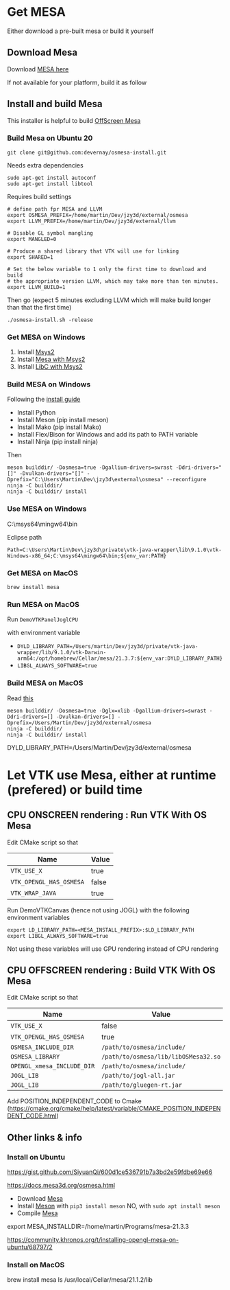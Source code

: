 

# Get MESA

Either download a pre-built mesa or build it yourself

## Download Mesa 

Download [MESA here](http://download.jzy3d.org/mesa/)

If not available for your platform, build it as follow


## Install and build Mesa

This installer is helpful to build [OffScreen Mesa](https://docs.mesa3d.org/osmesa.html)

### Build Mesa on Ubuntu 20

```shell
git clone git@github.com:devernay/osmesa-install.git
```

Needs extra dependencies

```shell
sudo apt-get install autoconf
sudo apt-get install libtool
```

Requires build settings

```shell
# define path fpr MESA and LLVM
export OSMESA_PREFIX=/home/martin/Dev/jzy3d/external/osmesa
export LLVM_PREFIX=/home/martin/Dev/jzy3d/external/llvm

# Disable GL symbol mangling
export MANGLED=0

# Produce a shared library that VTK will use for linking
export SHARED=1

# Set the below variable to 1 only the first time to download and build
# the appropriate version LLVM, which may take more than ten minutes.
export LLVM_BUILD=1  
```

Then go (expect 5 minutes excluding LLVM which will make build longer than that the first time)

```
./osmesa-install.sh -release
```

### Get MESA on Windows

1. Install [Msys2](https://www.msys2.org/)
1. Install [Mesa with Msys2](https://packages.msys2.org/package/mingw-w64-x86_64-mesa?repo=mingw64)
1. Install [LibC with Msys2](https://packages.msys2.org/package/mingw-w64-x86_64-libc++)


### Build MESA on Windows

Following the [install guide](https://docs.mesa3d.org/install.html)


* Install Python
* Install Meson (pip install meson)
* Install Mako (pip install Mako)
* Install Flex/Bison for Windows and add its path to PATH variable
* Install Ninja (pip install ninja)

Then

```
meson builddir/ -Dosmesa=true -Dgallium-drivers=swrast -Ddri-drivers="[]" -Dvulkan-drivers="[]" -Dprefix="C:\Users\Martin\Dev\jzy3d\external\osmesa" --reconfigure
ninja -C builddir/ 
ninja -C builddir/ install
```



### Use MESA on Windows

C:\msys64\mingw64\bin

Eclipse path
```
Path=C:\Users\Martin\Dev\jzy3d\private\vtk-java-wrapper\lib\9.1.0\vtk-Windows-x86_64;C:\msys64\mingw64\bin;${env_var:PATH}
```

### Get MESA on MacOS

```
brew install mesa
```

### Run MESA on MacOS

Run `DemoVTKPanelJoglCPU`

with environment variable
* `DYLD_LIBRARY_PATH=/Users/martin/Dev/jzy3d/private/vtk-java-wrapper/lib/9.1.0/vtk-Darwin-arm64:/opt/homebrew/Cellar/mesa/21.3.7:${env_var:DYLD_LIBRARY_PATH}`
* `LIBGL_ALWAYS_SOFTWARE=true`


### Build MESA on MacOS

Read [this](https://docs.mesa3d.org/macos.html)

```
meson builddir/ -Dosmesa=true -Dglx=xlib -Dgallium-drivers=swrast -Ddri-drivers=[] -Dvulkan-drivers=[] -Dprefix=/Users/Martin/Dev/jzy3d/external/osmesa
ninja -C builddir/ 
ninja -C builddir/ install
```

DYLD_LIBRARY_PATH=/Users/Martin/Dev/jzy3d/external/osmesa



# Let VTK use Mesa, either at runtime (prefered) or build time 

## CPU ONSCREEN rendering : Run VTK With OS Mesa

Edit CMake script so that

| Name                       | Value                                      |
|----------------------------|--------------------------------------------|
| `VTK_USE_X`               | true                                       |
| `VTK_OPENGL_HAS_OSMESA`  | false                                     |
| `VTK_WRAP_JAVA`           | true                                      |


Run DemoVTKCanvas (hence not using JOGL) with the following environment variables

```
export LD_LIBRARY_PATH=<MESA_INSTALL_PREFIX>:$LD_LIBRARY_PATH
export LIBGL_ALWAYS_SOFTWARE=true
```

Not using these variables will use GPU rendering instead of CPU rendering


## CPU OFFSCREEN rendering : Build VTK With OS Mesa

Edit CMake script so that

| Name                          | Value                                      |
|-------------------------------|--------------------------------------------|
| `VTK_USE_X`                  | false                                      |
| `VTK_OPENGL_HAS_OSMESA`    | true                                       |
| `OSMESA_INCLUDE_DIR`        | `/path/to/osmesa/include/`             |
| `OSMESA_LIBRARY`            | `/path/to/osmesa/lib/libOSMesa32.so`  |
| `OPENGL_xmesa_INCLUDE_DIR` | `/path/to/osmesa/include/`              |
| `JOGL_LIB`                   | `/path/to/jogl-all.jar`                 |
| `JOGL_LIB`                   | `/path/to/gluegen-rt.jar`               |



Add POSITION_INDEPENDENT_CODE to Cmake (https://cmake.org/cmake/help/latest/variable/CMAKE_POSITION_INDEPENDENT_CODE.html)







## Other links & info


### Install on Ubuntu

https://gist.github.com/SiyuanQi/600d1ce536791b7a3bd2e59fdbe69e66

https://docs.mesa3d.org/osmesa.html

* Download [Mesa](https://docs.mesa3d.org/download.html)
* Install [Meson](https://github.com/mesonbuild/meson) with `pip3 install meson` NO, with `sudo apt install meson`
* Compile [Mesa](https://docs.mesa3d.org/install.html)

export MESA_INSTALLDIR=/home/martin/Programs/mesa-21.3.3

https://community.khronos.org/t/installing-opengl-mesa-on-ubuntu/68797/2

### Install on MacOS

brew install mesa
ls /usr/local/Cellar/mesa/21.1.2/lib
